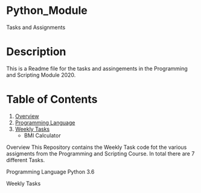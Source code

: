 # Python_Module
Tasks and Assignments

# Description

This is a Readme file for the tasks and assingements in the Programming and Scripting Module 2020.

# Table of Contents
1. [Overview](Overview)
2. [Programming Language](Programming%Language)
3. [Weekly Tasks](Weekly%Tasks)
   * BMI Calculator
   

Overview
This Repository contains the Weekly Task code fot the various assigments from the Programming and Scripting Course. In total there are 7 different Tasks.

Programming Language
Python 3.6

Weekly Tasks



